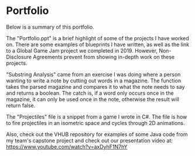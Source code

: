 # Portfolio
Below is a summary of this portfolio. 

The "Portfolio.ppt" is a brief highlight of some of the projects I have worked on. There are some examples of blueprints I have written, as well as the link to a Global Game Jam project we completed in 2019. However, Non-Disclosure Agreements prevent from showing in-depth work on these projects.

"Substring Analysis" came from an exercise I was doing where a person wanting to write a note by cutting out words in a magazine. The function takes the parsed magazine and compares it to what the note needs to say and returns a boolean. The catch is, if a word only occurs once in the magazine, it can only be used once in the note, otherwise the result will return false.

The "Projectiles" file is a snippet from a game I wrote in C#. The file is how to fire projectiles in an isometric space and cycles through 2D animations.

Also, check out the VHUB repository for examples of some Java code from my team's capstone project and check out our presentation video at: https://www.youtube.com/watch?v=axDyhF1N7hY
